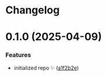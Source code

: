 # Changelog

# 0.1.0 (2025-04-09)

### Features

- initialized repo ✨ ([a1f2b2e](https://github.com/bingo-examples/eslint-plugin-cta-example/commit/a1f2b2e09f25f1c9237cf820183becda8369e1f1))
